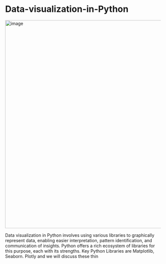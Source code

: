 # Data-visualization-in-Python

<img width="1250" height="672" alt="image" src="https://github.com/user-attachments/assets/6c7de081-8983-482d-ad6e-a722fc8191e5" />


Data visualization in Python involves using various libraries to graphically represent data, enabling easier interpretation, pattern identification, and communication of insights. Python offers a rich ecosystem of libraries for this purpose, each with its strengths. Key Python Libraries are Matplotlib, Seaborn. Plotly and we will discuss these thin
